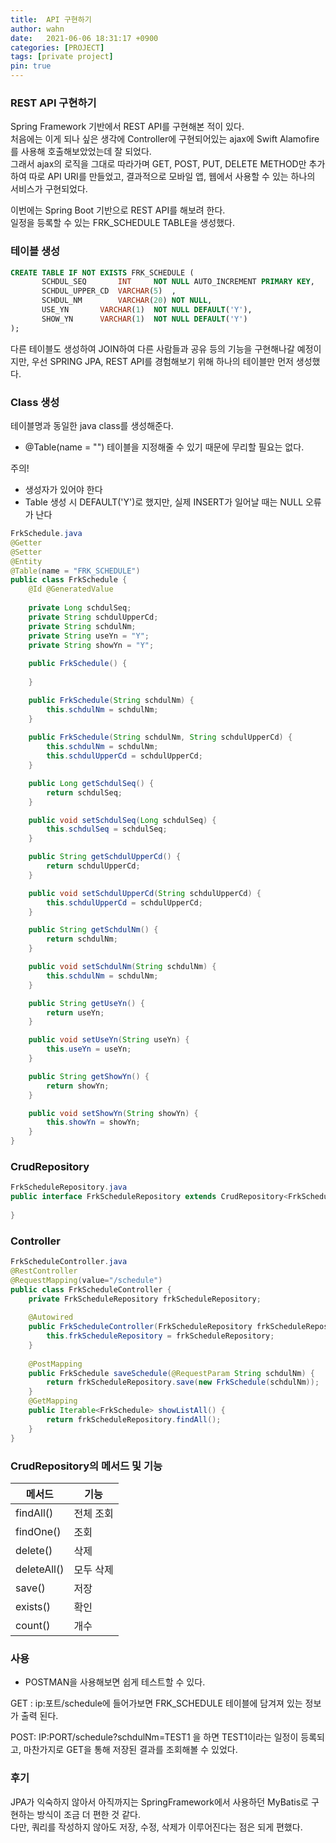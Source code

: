 ```yaml
---
title:  API 구현하기
author: wahn
date:   2021-06-06 18:31:17 +0900
categories: [PROJECT]
tags: [private project]
pin: true
---
```


### REST API 구현하기
Spring Framework 기반에서 REST API를 구현해본 적이 있다.   
처음에는 이게 되나 싶은 생각에 Controller에 구현되어있는 ajax에 Swift Alamofire 를 사용해 호출해보았었는데 잘 되었다.  
그래서 ajax의 로직을 그대로 따라가며 GET, POST, PUT, DELETE METHOD만 추가하여 따로 API URI를 만들었고, 결과적으로 모바일 앱, 웹에서 사용할 수 있는 하나의 서비스가 구현되었다.  


이번에는 Spring Boot 기반으로 REST API를 해보려 한다.    
일정을 등록할 수 있는 FRK_SCHEDULE TABLE을 생성했다.  

### 테이블 생성
```sql
CREATE TABLE IF NOT EXISTS FRK_SCHEDULE (
       SCHDUL_SEQ		INT		NOT NULL AUTO_INCREMENT PRIMARY KEY,
       SCHDUL_UPPER_CD	VARCHAR(5)	,
       SCHDUL_NM		VARCHAR(20)	NOT NULL,
       USE_YN		VARCHAR(1)	NOT NULL DEFAULT('Y'),
       SHOW_YN		VARCHAR(1)	NOT NULL DEFAULT('Y')
);  

```
다른 테이블도 생성하여 JOIN하여 다른 사람들과 공유 등의 기능을 구현해나갈 예정이지만, 우선 SPRING JPA, REST API를 경험해보기 위해 하나의 테이블만 먼저 생성했다.  

### Class 생성  


테이블명과 동일한 java class를 생성해준다.  
* @Table(name = "") 테이블을 지정해줄 수 있기 때문에 무리할 필요는 없다.     

주의!  
* 생성자가 있어야 한다  
* Table 생성 시 DEFAULT('Y')로 했지만, 실제 INSERT가 일어날 때는 NULL 오류가 난다  

```java
FrkSchedule.java
@Getter
@Setter
@Entity
@Table(name = "FRK_SCHEDULE")
public class FrkSchedule {
	@Id @GeneratedValue
	
	private Long schdulSeq;
	private String schdulUpperCd;
	private String schdulNm;
	private String useYn = "Y";
	private String showYn = "Y";
	
	public FrkSchedule() {
		
	}

	public FrkSchedule(String schdulNm) {
		this.schdulNm = schdulNm;
	}
	
	public FrkSchedule(String schdulNm, String schdulUpperCd) {
		this.schdulNm = schdulNm;
		this.schdulUpperCd = schdulUpperCd;
	}

	public Long getSchdulSeq() {
		return schdulSeq;
	}

	public void setSchdulSeq(Long schdulSeq) {
		this.schdulSeq = schdulSeq;
	}

	public String getSchdulUpperCd() {
		return schdulUpperCd;
	}

	public void setSchdulUpperCd(String schdulUpperCd) {
		this.schdulUpperCd = schdulUpperCd;
	}

	public String getSchdulNm() {
		return schdulNm;
	}

	public void setSchdulNm(String schdulNm) {
		this.schdulNm = schdulNm;
	}

	public String getUseYn() {
		return useYn;
	}

	public void setUseYn(String useYn) {
		this.useYn = useYn;
	}

	public String getShowYn() {
		return showYn;
	}

	public void setShowYn(String showYn) {
		this.showYn = showYn;
	}
}
```

### CrudRepository  


```java
FrkScheduleRepository.java
public interface FrkScheduleRepository extends CrudRepository<FrkSchedule, Long>{
	
}
```

### Controller   



```java
FrkScheduleController.java
@RestController
@RequestMapping(value="/schedule")
public class FrkScheduleController {
	private FrkScheduleRepository frkScheduleRepository;
	
	@Autowired
	public FrkScheduleController(FrkScheduleRepository frkScheduleRepository) {
		this.frkScheduleRepository = frkScheduleRepository;
	}
	
	@PostMapping
	public FrkSchedule saveSchedule(@RequestParam String schdulNm) {
		return frkScheduleRepository.save(new FrkSchedule(schdulNm));
	}
	@GetMapping
	public Iterable<FrkSchedule> showListAll() {
		return frkScheduleRepository.findAll();
	}
}
```
   
### CrudRepository의 메서드 및 기능  

|메서드|기능|
|---|---|
|findAll()|전체 조회|
|findOne()|조회|
|delete()|삭제|
|deleteAll()|모두 삭제|
|save()|저장|
|exists()|확인|
|count()|개수|

  
###  사용  
*  POSTMAN을 사용해보면 쉽게 테스트할 수 있다.  



GET : ip:포트/schedule에 들어가보면 FRK_SCHEDULE 테이블에 담겨져 있는 정보가 출력 된다.  


POST: IP:PORT/schedule?schdulNm=TEST1 을 하면 TEST1이라는 일정이 등록되고, 마찬가지로 GET을 통해 저장된 결과를 조회해볼 수 있었다.  

###  후기  


JPA가 익숙하지 않아서 아직까지는 SpringFramework에서 사용하던 MyBatis로 구현하는 방식이 조금 더 편한 것 같다.   
다만, 쿼리를 작성하지 않아도 저장, 수정, 삭제가 이루어진다는 점은 되게 편했다.  